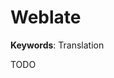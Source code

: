 # Weblate

**Keywords**: Translation

<!--
https://github.com/beevelop/TSHITS/tree/f353374de23cc334d7e108c2a6005e8c2582cc49/services/weblate
-->

TODO
